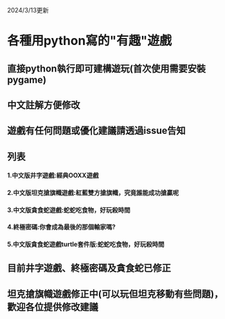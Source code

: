 2024/3/13更新
# 各種用python寫的"有趣"遊戲
## 直接python執行即可建構遊玩(首次使用需要安裝pygame)
## 中文註解方便修改
## 遊戲有任何問題或優化建議請透過issue告知

## 列表
#### 1.中文版井字遊戲:經典OOXX遊戲
#### 2.中文版坦克搶旗幟遊戲:紅藍雙方搶旗幟，究竟誰能成功搶贏呢
#### 3.中文版貪食蛇遊戲:蛇蛇吃食物，好玩殺時間
#### 4.終極密碼:你會成為最後的那個輸家嗎?
#### 5.中文版貪食蛇遊戲turtle套件版:蛇蛇吃食物，好玩殺時間

## 目前井字遊戲、終極密碼及貪食蛇已修正
## 坦克搶旗幟遊戲修正中(可以玩但坦克移動有些問題)，歡迎各位提供修改建議
